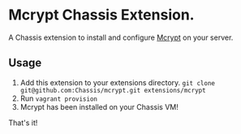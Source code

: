 # Mcrypt Chassis Extension.
A Chassis extension to install and configure
[Mcrypt](http://php.net/manual/en/book.mcrypt.php) on your server.

## Usage
1. Add this extension to your extensions directory. `git clone git@github.com:Chassis/mcrypt.git extensions/mcrypt`
2. Run `vagrant provision`
3. Mcrypt has been installed on your Chassis VM!

That's it!
